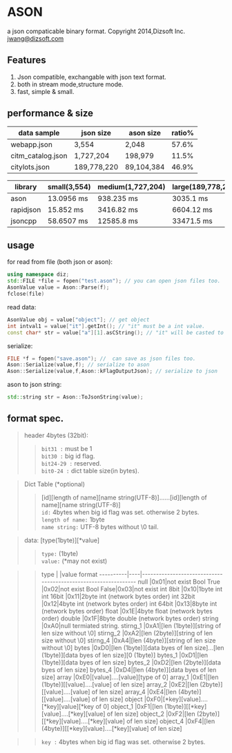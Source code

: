 ASON
====
a json compaticable binary format.
Copyright 2014,Dizsoft Inc. jwang@dizsoft.com

Features
----
1. Json compatible, exchangable with json text format.
2. both in stream mode,structure mode.
3. fast, simple & small.

performance & size
----
data sample      | json size | ason size |ratio%
-----------------|-----------|-----------|-------
webapp.json      |3,554      |2,048      |57.6%
citm_catalog.json|1,727,204  |198,979    |11.5%
citylots.json    |189,778,220|89,104,384 |46.9%

library      |small(3,554)    |medium(1,727,204)   |large(189,778,220)
-------------|----------------|--------------------|---------
ason         |13.0956 ms      |938.235 ms          |3035.1  ms
rapidjson    |15.852 ms       |3416.82 ms          |6604.12 ms
jsoncpp      |58.6507 ms      |12585.8 ms          |33471.5 ms

usage
----
for read from file (both json or ason):
``` cpp
using namespace diz;
std::FILE *file = fopen("test.ason"); // you can open json files too.
AsonValue value = Ason::Parse(f);
fclose(file)
```
read data:
``` cpp
AsonValue obj = value["object"]; // get object
int intval1 = value["it"].getInt(); // "it" must be a int value.
const char* str = value["a"][1].asCString(); // "it" will be casted to int automatically.
```
serialize:
``` cpp
FILE *f = fopen("save.ason"); //  can save as json files too.
Ason::Serialize(value,f); // serialize to ason
Ason::Serialize(value,f,Ason::kFlagOutputJson); // serialize to json
```
ason to json string:
``` cpp
std::string str = Ason::ToJsonString(value);
```

format spec.
----
>header 4bytes (32bit):
>>`bit31 :` must be 1<br>
>>`bit30 :` big id flag.<br>
>>`bit24-29 :` reserved.<br>
>>`bit0-24 :` dict table size(in bytes).

>Dict Table (*optional)
>>[id][length of name][name string(UTF-8)]......[id][length of name][name string(UTF-8)]<br>
>>`id:` 4bytes when big id flag was set. otherwise 2 bytes.<br>
>>`length of name:` 1byte<br>
>>`name string:` UTF-8 bytes without \0 tail.

>data: [type(1byte)][*value]
>>`type:` (1byte)<br>
>>`value:` (*may not exist)

>>type      |    |value format
----------|----|---------------------------------------------------------------
null      |0x01|not exist
Bool True |0x02|not exist
Bool False|0x03|not exist
int 8bit  |0x10|1byte int
int 16bit |0x11|2byte int (network bytes order)
int 32bit |0x12|4byte int (network bytes order)
int 64bit |0x13|8byte int (network bytes order)
float     |0x1E|4byte float (network bytes order)
double    |0x1F|8byte double (network bytes order)
string    |0xA0|null termiated string.
stirng_1  |0xA1|[len (1byte)][string of len size without \0]
stirng_2  |0xA2|[len (2byte)][string of len size without \0]
stirng_4  |0xA4|[len (4byte)][string of len size without \0]
bytes     |0xD0|[len (1byte)][data byes of len size]...[len (1byte)][data byes of len size][0 (1byte)]
bytes_1   |0xD1|[len (1byte)][data byes of len size]
bytes_2   |0xD2|[len (2byte)][data byes of len size]
bytes_4   |0xD4|[len (4byte)][data byes of len size]
array     |0xE0|[value]....[value][type of 0]
array_1   |0xE1|[len (1byte)][[value]....[value] of len size]
array_2   |0xE2|[len (2byte)][[value]....[value] of len size]
array_4   |0xE4|[len (4byte)][[value]....[value] of len size]
object    |0xF0|[*key][value]....[*key][value][*key of 0]
object_1  |0xF1|[len (1byte)][[*key][value]....[*key][value] of len size]
object_2  |0xF2|[len (2byte)][[*key][value]....[*key][value] of len size]
object_4  |0xF4|[len (4byte)][[*key][value]....[*key][value] of len size]

>>`key :` 4bytes when big id flag was set. otherwise 2 bytes.
